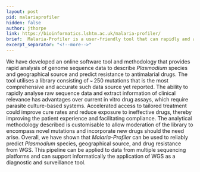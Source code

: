 ```yaml
---
layout: post
pid: malariaprofiler
hidden: false
author: jthorpe
link: https://bioinformatics.lshtm.ac.uk/malaria-profiler/
brief:  Malaria-Profiler is a user-friendly tool that can rapidly and accurately predict the geographical regional source and anti-malarial drug resistance profiles across large numbers of samples with WGS data. 
excerpt_separator: "<!--more-->"
---
```


We have developed an online software tool and methodology that provides rapid analysis of genome sequence data to describe <i>Plasmodium</i> species and geographical source and predict resistance to antimalarial drugs. The tool utilises a library consisting of ~ 250 mutations that is the most comprehensive and accurate such data source yet reported. The ability to rapidly analyse raw sequence data and extract information of clinical relevance has advantages over current in vitro drug assays, which require parasite culture-based systems. Accelerated access to tailored treatment could improve cure rates and reduce exposure to ineffective drugs, thereby improving the patient experience and facilitating compliance. The analytical methodology described is customisable to allow moderation of the library to encompass novel mutations and incorporate new drugs should the need arise. Overall, we have shown that <i>Malaria-Profiler</i> can be used to reliably predict <i>Plasmodium</i> species, geographical source, and drug resistance from WGS. This pipeline can be applied to data from multiple sequencing platforms and can support informatically the application of WGS as a diagnostic and surveillance tool.